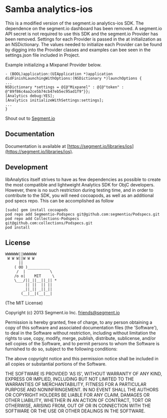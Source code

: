 Samba analytics-ios
=================
This is a modified version of the segment.io analytics-ios SDK. The dependence on the segment.io dashboard has been removed. A segment.io API secret is not required to use this SDK and the segment.io Provider has been removed. 
Settings for each Provider is passed in the at initialization as an NSDictionary. The values needed to initialize each Provider can be found by digging into the Provider classes and examples can bee seen in the settings.json file included in Project.

Example initializing a Mixpanel Provider below.

    - (BOOL)application:(UIApplication *)application didFinishLaunchingWithOptions:(NSDictionary *)launchOptions {
    ...
    NSDictionary *settings = @{@"Mixpanel" : @{@"token" : @"89f86c4aa2ce5b74cb47eb5ec95ad1f9"}};
    [Analytics debug:YES];
    [Analytics initializeWithSettings:settings];
    ...
    }


Shout out to [Segment.io](https://segment.io)

## Documentation

Documentation is available at [https://segment.io/libraries/ios](https://segment.io/libraries/ios).

## Development

libAnalytics itself strives to have as few dependencies as possible to create the most compatible and 
lightweight Analytics SDK for ObjC developers. However, there is no such restriction during testing time,
and in order to contribute to the SDK, you will need cocoapods, as well as an additional pod specs repo. 
This can be accomplished as follow

    [sudo] gem install cocoapods
    pod repo add Segmentio-Podspecs git@github.com:segmentio/Podspecs.git
    pod repo add Collections-Podspecs git@github.com:collections/Podspecs.git
    pod install

## License

```
WWWWWW||WWWWWW
 W W W||W W W
      ||
    ( OO )__________
     /  |           \
    /o o|    MIT     \
    \___/||_||__||_|| *
         || ||  || ||
        _||_|| _||_||
       (__|__|(__|__|
```

(The MIT License)

Copyright (c) 2013 Segment.io Inc. <friends@segment.io>

Permission is hereby granted, free of charge, to any person obtaining a copy of this software and associated documentation files (the 'Software'), to deal in the Software without restriction, including without limitation the rights to use, copy, modify, merge, publish, distribute, sublicense, and/or sell copies of the Software, and to permit persons to whom the Software is furnished to do so, subject to the following conditions:

The above copyright notice and this permission notice shall be included in all copies or substantial portions of the Software.

THE SOFTWARE IS PROVIDED 'AS IS', WITHOUT WARRANTY OF ANY KIND, EXPRESS OR IMPLIED, INCLUDING BUT NOT LIMITED TO THE WARRANTIES OF MERCHANTABILITY, FITNESS FOR A PARTICULAR PURPOSE AND NONINFRINGEMENT. IN NO EVENT SHALL THE AUTHORS OR COPYRIGHT HOLDERS BE LIABLE FOR ANY CLAIM, DAMAGES OR OTHER LIABILITY, WHETHER IN AN ACTION OF CONTRACT, TORT OR OTHERWISE, ARISING FROM, OUT OF OR IN CONNECTION WITH THE SOFTWARE OR THE USE OR OTHER DEALINGS IN THE SOFTWARE.


